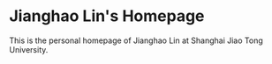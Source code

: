 # Jianghao Lin's Homepage

This is the personal homepage of Jianghao Lin at Shanghai Jiao Tong University.
